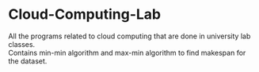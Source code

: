 # Cloud-Computing-Lab

All the programs related to cloud computing that are done in university lab classes.  
Contains min-min algorithm and max-min algorithm to find makespan for the dataset.
